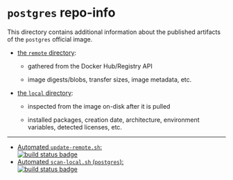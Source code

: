 # `postgres` repo-info

This directory contains additional information about the published artifacts of the `postgres` official image.

-	[the `remote` directory](remote/):

	-	gathered from the Docker Hub/Registry API

	-	image digests/blobs, transfer sizes, image metadata, etc.

-	[the `local` directory](local/):

	-	inspected from the image on-disk after it is pulled

	-	installed packages, creation date, architecture, environment variables, detected licenses, etc.

---

-	[Automated `update-remote.sh`:  
	![build status badge](https://doi-janky.infosiftr.net/job/repo-info/job/remote/badge/icon)](https://doi-janky.infosiftr.net/job/repo-info/job/remote/)
-	[Automated `scan-local.sh` (`postgres`):  
	![build status badge](https://doi-janky.infosiftr.net/job/repo-info/job/local/job/postgres/badge/icon)](https://doi-janky.infosiftr.net/job/repo-info/job/local/job/postgres)
